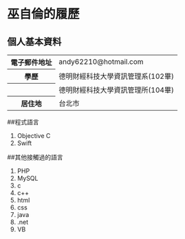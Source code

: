 # 巫自倫的履歷

## 個人基本資料
<table>
	<tbody>
		<tr>
			<th>電子郵件地址</th>
			<td>andy62210@hotmail.com</td>
		</tr>
		<tr>
			<th>學歷</th>
			<td>德明財經科技大學資訊管理系(102畢)</td>
		</tr>
    <tr>
			<th></th>
			<td>德明財經科技大學資訊管理所(104畢)</td>
		</tr>
		<tr>
			<th>居住地</th>
			<td>台北市</td>
		</tr>
	</tbody>
</table>

##程式語言
1. Objective C
1. Swift

##其他接觸過的語言
1. PHP
1. MySQL
1. c
1. c++
1. html
1. css
1. java
1. .net
1. VB

